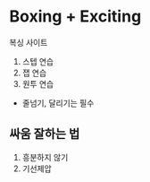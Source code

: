 # Boxing + Exciting

복싱 사이트

1. 스텝 연습
1. 잽 연습
1. 원투 연습

- 줄넘기, 달리기는 필수

## 싸움 잘하는 법

1. 흥분하지 않기
1. 기선제압
